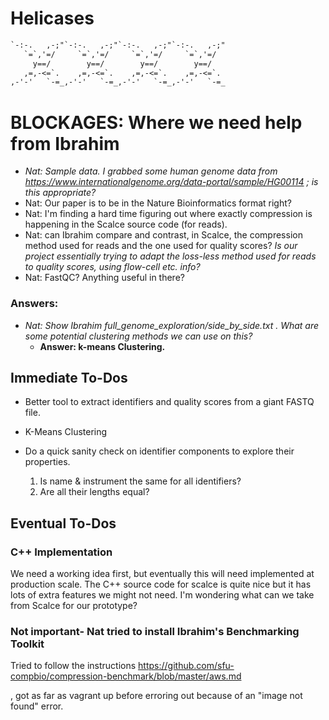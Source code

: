 # Helicases

```txt
`-:-.   ,-;"`-:-.   ,-;"`-:-.   ,-;"`-:-.   ,-;"
   `=`,'=/     `=`,'=/     `=`,'=/     `=`,'=/
     y==/        y==/        y==/        y==/
   ,=,-<=`.    ,=,-<=`.    ,=,-<=`.    ,=,-<=`.
,-'-'   `-=_,-'-'   `-=_,-'-'   `-=_,-'-'   `-=_
```

# BLOCKAGES: Where we need help from Ibrahim

- *Nat: Sample data. I grabbed some human genome data from https://www.internationalgenome.org/data-portal/sample/HG00114 ; is this appropriate?*
- Nat: Our paper is to be in the Nature Bioinformatics format right?
- Nat: I'm finding a hard time figuring out where exactly compression is happening in the Scalce source code (for reads).
- Nat: can Ibrahim compare and contrast, in Scalce, the compression method used for reads and the one used for quality scores? *Is our project essentially trying to adapt the loss-less method used for reads to quality scores, using flow-cell etc. info?*
- Nat: FastQC? Anything useful in there?

### Answers:

- *Nat: Show Ibrahim full_genome_exploration/side_by_side.txt . What are some potential clustering methods we can use on this?*
    - **Answer: k-means Clustering.**

## Immediate To-Dos

- Better tool to extract identifiers and quality scores from a giant FASTQ file.

- K-Means Clustering

- Do a quick sanity check on identifier components to explore their properties.
  1) Is name & instrument the same for all identifiers?
  2) Are all their lengths equal?

## Eventual To-Dos

### C++ Implementation

We need a working idea first, but eventually this will need implemented at production scale. The C++ source code for scalce is quite nice but
it has lots of extra features we might not need. I'm wondering what can we take from Scalce for our prototype?

### Not important- Nat tried to install Ibrahim's Benchmarking Toolkit 

Tried to follow the instructions https://github.com/sfu-compbio/compression-benchmark/blob/master/aws.md

, got as far as vagrant up before erroring out because of an "image not found" error.



